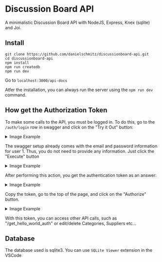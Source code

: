 # Discussion Board API

A minimalistic Discussion Board API with NodeJS, Express, Knex (sqlite) and Joi.

## Install

```
git clone https://github.com/danielschmitz/discussionboard-api.git
cd discussionboard-api
npm install
npm run createdb
npm run dev
```

Go to `localhost:3000/api-docs`

Atfer the installation, you can always run the server using the `npm run dev` command.

## How get the Authorization Token

To make some calls to the API, you must be logged in. To do this, go to the `/auth/login` row in swagger and click on the "Try it Out" button:

<details>
  <summary>Image Example</summary>
  <img src="https://user-images.githubusercontent.com/1509692/213529709-1cf94fa8-f3c8-474b-9cbe-eeb7c4dd4eca.png">
</details>

The swagger setup already comes with the email and password information for user 1. Thus, you do not need to provide any information. Just click the "Execute" button

<details>
  <summary>Image Example</summary>
  <img src="https://user-images.githubusercontent.com/1509692/213527879-ecf0f3fd-bf59-4671-a526-d1d694513482.png">
</details>

After performing this action, you get the authentication token as an answer:

<details>
  <summary>Image Example</summary>
  <img src="https://user-images.githubusercontent.com/1509692/213528135-4fe59b90-8ddb-4ed5-bedb-296f4d6d7d03.png">
</details>

Copy the token, go to the top of the page, and click on the "Authorize" button.

<details>
  <summary>Image Example</summary>
  <img src="https://user-images.githubusercontent.com/1509692/213528495-da3b2c82-8eba-47d9-9c2e-89d8ade4ab90.png">
</details>

With this token, you can access other API calls, such as "/get_hello_world_auth" or edit/delete Categories, Suppliers etc...

## Database

The database used is sqlite3. You can use `SQLite Viewer` extension in the VSCode
